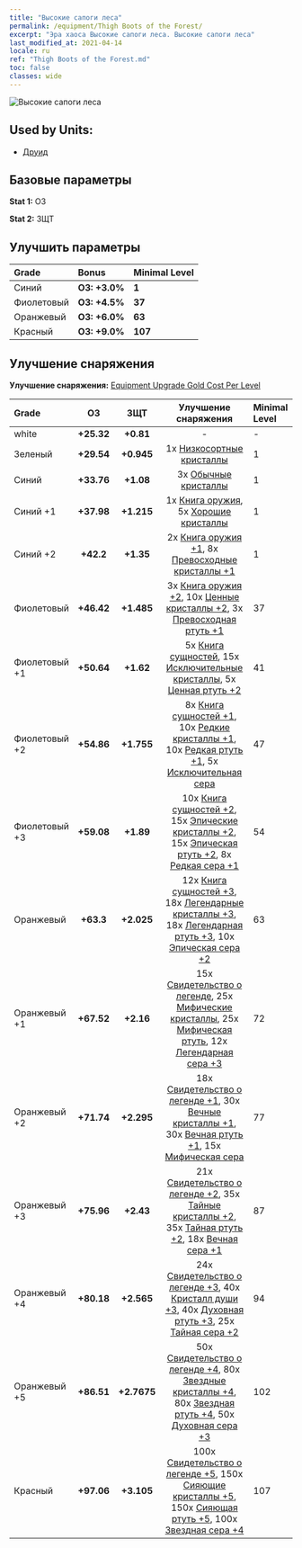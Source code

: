 ```yaml
---
title: "Высокие сапоги леса"
permalink: /equipment/Thigh Boots of the Forest/
excerpt: "Эра хаоса Высокие сапоги леса. Высокие сапоги леса"
last_modified_at: 2021-04-14
locale: ru
ref: "Thigh Boots of the Forest.md"
toc: false
classes: wide
---
```


  ![Высокие сапоги леса](/images/e/e_2084.png)

## Used by Units:

* [Друид](/ru/units/Druid/) 


## Базовые параметры
 **Stat 1:** ОЗ

 **Stat 2:** ЗЩТ

## Улучшить параметры

  |     Grade    |   Bonus | Minimal Level | 
  |:-------------|:--------|:--------------| 
  | Синий | **ОЗ: +3.0%** | **1** | 
  | Фиолетовый | **ОЗ: +4.5%** | **37** | 
  | Оранжевый | **ОЗ: +6.0%** | **63** | 
  | Красный | **ОЗ: +9.0%** | **107** | 


## Улучшение снаряжения
 **Улучшение снаряжения:** [Equipment Upgrade Gold Cost Per Level](/equipment/EquipmentUpgradeCostPerLevel/) 

  |          Grade      | ОЗ | ЗЩТ | Улучшение снаряжения | Minimal Level |
  |:--------------------|:---------:|:---------:|:----------------:|:--------------|
  | white | **+25.32** | **+0.81** | - | - |
  | Зеленый | **+29.54** | **+0.945** | 1x [Низкосортные кристаллы](/ru/Items/mat_5/) | 1 |
  | Синий | **+33.76** | **+1.08** | 3x [Обычные кристаллы](/ru/Items/mat_11/) | 1 |
  | Синий +1 | **+37.98** | **+1.215** | 1x [Книга оружия](/ru/Items/mat_18/), 5x [Хорошие кристаллы](/ru/Items/mat_17/) | 1 |
  | Синий +2 | **+42.2** | **+1.35** | 2x [Книга оружия +1](/ru/Items/mat_25/), 8x [Превосходные кристаллы +1](/ru/Items/mat_24/) | 1 |
  | Фиолетовый | **+46.42** | **+1.485** | 3x [Книга оружия +2](/ru/Items/mat_32/), 10x [Ценные кристаллы +2](/ru/Items/mat_31/), 3x [Превосходная ртуть +1](/ru/Items/mat_21/) | 37 |
  | Фиолетовый +1 | **+50.64** | **+1.62** | 5x [Книга сущностей](/ru/Items/mat_39/), 15x [Исключительные кристаллы](/ru/Items/mat_38/), 5x [Ценная ртуть +2](/ru/Items/mat_28/) | 41 |
  | Фиолетовый +2 | **+54.86** | **+1.755** | 8x [Книга сущностей +1](/ru/Items/mat_46/), 10x [Редкие кристаллы +1](/ru/Items/mat_45/), 10x [Редкая ртуть +1](/ru/Items/mat_42/), 5x [Исключительная сера](/ru/Items/mat_36/) | 47 |
  | Фиолетовый +3 | **+59.08** | **+1.89** | 10x [Книга сущностей +2](/ru/Items/mat_53/), 15x [Эпические кристаллы +2](/ru/Items/mat_52/), 15x [Эпическая ртуть +2](/ru/Items/mat_49/), 8x [Редкая сера +1](/ru/Items/mat_43/) | 54 |
  | Оранжевый | **+63.3** | **+2.025** | 12x [Книга сущностей +3](/ru/Items/mat_60/), 18x [Легендарные кристаллы +3](/ru/Items/mat_59/), 18x [Легендарная ртуть +3](/ru/Items/mat_56/), 10x [Эпическая сера +2](/ru/Items/mat_50/) | 63 |
  | Оранжевый +1 | **+67.52** | **+2.16** | 15x [Свидетельство о легенде](/ru/Items/mat_67/), 25x [Мифические кристаллы](/ru/Items/mat_66/), 25x [Мифическая ртуть](/ru/Items/mat_63/), 12x [Легендарная сера +3](/ru/Items/mat_57/) | 72 |
  | Оранжевый +2 | **+71.74** | **+2.295** | 18x [Свидетельство о легенде +1](/ru/Items/mat_74/), 30x [Вечные кристаллы +1](/ru/Items/mat_73/), 30x [Вечная ртуть +1](/ru/Items/mat_70/), 15x [Мифическая сера](/ru/Items/mat_64/) | 77 |
  | Оранжевый +3 | **+75.96** | **+2.43** | 21x [Свидетельство о легенде +2](/ru/Items/mat_81/), 35x [Тайные кристаллы +2](/ru/Items/mat_80/), 35x [Тайная ртуть +2](/ru/Items/mat_77/), 18x [Вечная сера +1](/ru/Items/mat_71/) | 87 |
  | Оранжевый +4 | **+80.18** | **+2.565** | 24x [Свидетельство о легенде +3](/ru/Items/mat_88/), 40x [Кристалл души +3](/ru/Items/mat_87/), 40x [Духовная ртуть +3](/ru/Items/mat_84/), 25x [Тайная сера +2](/ru/Items/mat_78/) | 94 |
  | Оранжевый +5 | **+86.51** | **+2.7675** | 50x [Свидетельство о легенде +4](/ru/Items/mat_95/), 80x [Звездные кристаллы +4](/ru/Items/mat_94/), 80x [Звездная ртуть +4](/ru/Items/mat_91/), 50x [Духовная сера +3](/ru/Items/mat_85/) | 102 |
  | Красный | **+97.06** | **+3.105** | 100x [Свидетельство о легенде +5](/ru/Items/mat_102/), 150x [Сияющие кристаллы +5](/ru/Items/mat_101/), 150x [Сияющая ртуть +5](/ru/Items/mat_98/), 100x [Звездная сера +4](/ru/Items/mat_92/) | 107 |

